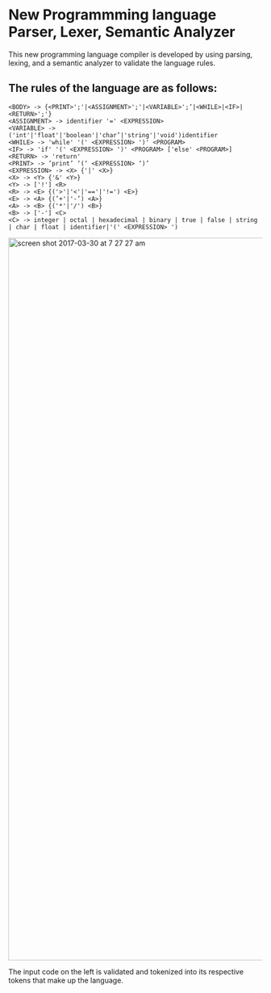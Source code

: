 # New Programmming language Parser, Lexer, Semantic Analyzer

This new programming language compiler is developed by using parsing, lexing, and a semantic analyzer to validate the language rules. 

## The rules of the language are as follows:

```<PROGRAM> à '{' <BODY> '}’
<BODY> -> {<PRINT>';'|<ASSIGNMENT>';'|<VARIABLE>';’|<WHILE>|<IF>|<RETURN>';'}
<ASSIGNMENT> -> identifier '=' <EXPRESSION>
<VARIABLE> -> ('int'|'float'|'boolean'|'char’|'string'|'void')identifier
<WHILE> -> 'while' '(' <EXPRESSION> ')' <PROGRAM>
<IF> -> 'if' '(' <EXPRESSION> ')' <PROGRAM> ['else' <PROGRAM>]
<RETURN> -> 'return'
<PRINT> -> ’print’ ‘(‘ <EXPRESSION> ‘)’
<EXPRESSION> -> <X> {'|' <X>}
<X> -> <Y> {'&' <Y>}
<Y> -> ['!'] <R>
<R> -> <E> {('>'|'<'|'=='|'!=') <E>}
<E> -> <A> {(’+'|'-’) <A>}
<A> -> <B> {('*'|'/') <B>}
<B> -> ['-'] <C>
<C> -> integer | octal | hexadecimal | binary | true | false | string | char | float | identifier|'(' <EXPRESSION> ')
 ```



<img width="1432" alt="screen shot 2017-03-30 at 7 27 27 am" src="https://cloud.githubusercontent.com/assets/11728523/24509120/66434134-151a-11e7-96f4-4f2f13e326a0.png">


The input code on the left is validated and tokenized into its respective tokens that make up the language.
